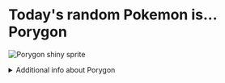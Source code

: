 # Today's random Pokemon is... Porygon

![Porygon shiny sprite](https://raw.githubusercontent.com/PokeAPI/sprites/master/sprites/pokemon/shiny/137.png)

<details>
<summary>Additional info about Porygon</summary>

| srpite type | image |
|------|------|
| back_default | ![Porygon back_default sprite](https://raw.githubusercontent.com/PokeAPI/sprites/master/sprites/pokemon/back/137.png) |
| back_shiny | ![Porygon back_shiny sprite](https://raw.githubusercontent.com/PokeAPI/sprites/master/sprites/pokemon/back/shiny/137.png) |
| front_default | ![Porygon front_default sprite](https://raw.githubusercontent.com/PokeAPI/sprites/master/sprites/pokemon/137.png) | </details>